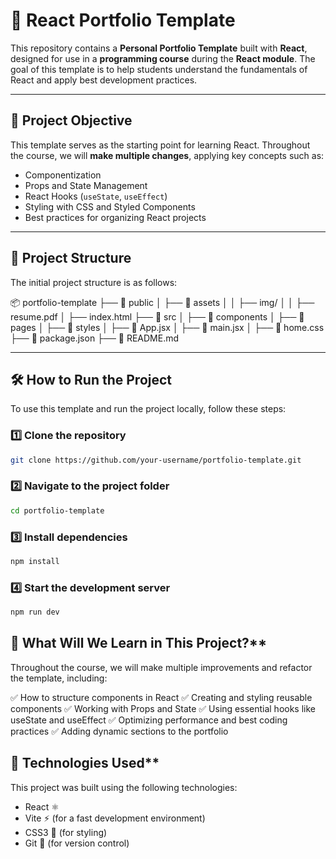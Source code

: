 # 🚀 React Portfolio Template

This repository contains a **Personal Portfolio Template** built with **React**, designed for use in a **programming course** during the **React module**. The goal of this template is to help students understand the fundamentals of React and apply best development practices.

---

## 🎯 **Project Objective**
This template serves as the starting point for learning React. Throughout the course, we will **make multiple changes**, applying key concepts such as:
- Componentization
- Props and State Management
- React Hooks (`useState`, `useEffect`)
- Styling with CSS and Styled Components
- Best practices for organizing React projects

---

## 📂 **Project Structure**
The initial project structure is as follows:

📦 portfolio-template ├── 📂 public │ ├── 📂 assets │ │ ├── img/ │ │ ├── resume.pdf │ ├── index.html ├── 📂 src │ ├── 📂 components │ ├── 📂 pages │ ├── 📂 styles │ ├── 📜 App.jsx │ ├── 📜 main.jsx │ ├── 📜 home.css ├── 📜 package.json ├── 📜 README.md


---

## 🛠 **How to Run the Project**
To use this template and run the project locally, follow these steps:

### **1️⃣ Clone the repository**
```bash
git clone https://github.com/your-username/portfolio-template.git
```
### **2️⃣ Navigate to the project folder**

```bash
cd portfolio-template
```

### **3️⃣ Install dependencies**

```bash
npm install
```

### **4️⃣ Start the development server**

```bash
npm run dev
```

## 📌 What Will We Learn in This Project?**
Throughout the course, we will make multiple improvements and refactor the template, including:

✅ How to structure components in React
✅ Creating and styling reusable components
✅ Working with Props and State
✅ Using essential hooks like useState and useEffect
✅ Optimizing performance and best coding practices
✅ Adding dynamic sections to the portfolio

## 🎨 Technologies Used**

This project was built using the following technologies:

   - React ⚛️
   - Vite ⚡ (for a fast development environment)
   - CSS3 🎨 (for styling)
   - Git 🐙 (for version control)